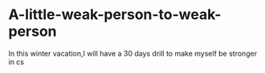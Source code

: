 # A-little-weak-person-to-weak-person
In this winter vacation,I will have a 30 days drill to make myself be stronger in cs
